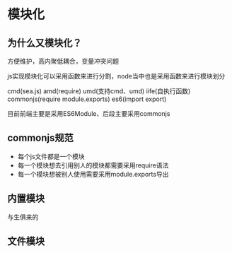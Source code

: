 # 模块化

## 为什么又模块化？

方便维护，高内聚低耦合，变量冲突问题

js实现模块化可以采用函数来进行分割，node当中也是采用函数来进行模块划分

cmd(sea.js)
amd(require)
umd(支持cmd、umd)
iife(自执行函数)
commonjs(require module.exports)
es6(import export)

目前前端主要是采用ES6Module、后段主要采用commonjs

## commonjs规范

+ 每个js文件都是一个模块
+ 每一个模块想去引用别人的模块都需要采用require语法
+ 每一个模块想被别人使用需要采用module.exports导出

## 内置模块

与生俱来的

## 文件模块